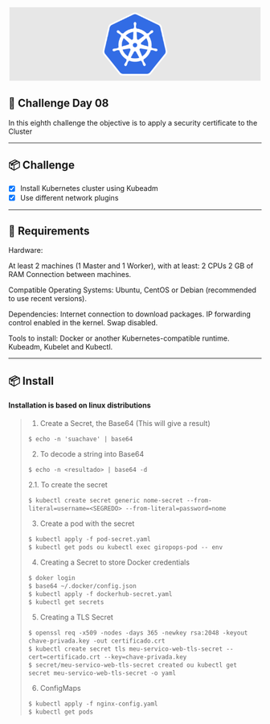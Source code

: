 <p align="center">
  <img src="img.shields.io/image/kubernetes.png" width="500" alt="Capa" /></a>
</p>

## 📝 Challenge Day 08

In this eighth challenge the objective is to apply a security certificate to the Cluster

---

## 📦️ Challenge

- [x] Install Kubernetes cluster using Kubeadm
- [x] Use different network plugins

---

## 🔨 Requirements

Hardware:

At least 2 machines (1 Master and 1 Worker), with at least:
2 CPUs
2 GB of RAM
Connection between machines.

Compatible Operating Systems: Ubuntu, CentOS or Debian (recommended to use recent versions).

Dependencies:
Internet connection to download packages.
IP forwarding control enabled in the kernel.
Swap disabled.

Tools to install:
Docker or another Kubernetes-compatible runtime.
Kubeadm, Kubelet and Kubectl.

---

## 📦️ Install

<h4>Installation is based on linux distributions</h4>

> 1. Create a Secret, the Base64 (This will give a result)
>
> ```console
> $ echo -n 'suachave' | base64
> ```
>
> 2. To decode a string into Base64
> ```console
> $ echo -n <resultado> | base64 -d
> ```
>
> 2.1. To create the secret
> ```console
> $ kubectl create secret generic nome-secret --from-literal=username=<SEGREDO> --from-literal=password=nome
> ```
>
> 3. Create a pod with the secret
> ```console
> $ kubectl apply -f pod-secret.yaml
> $ kubectl get pods ou kubectl exec giropops-pod -- env
> ```
> 4. Creating a Secret to store Docker credentials
> ```console
> $ doker login
> $ base64 ~/.docker/config.json
> $ kubectl apply -f dockerhub-secret.yaml
> $ kubectl get secrets
> ```
> 5. Creating a TLS Secret
> ```console
> $ openssl req -x509 -nodes -days 365 -newkey rsa:2048 -keyout chave-privada.key -out certificado.crt
> $ kubectl create secret tls meu-servico-web-tls-secret --cert=certificado.crt --key=chave-privada.key
> $ secret/meu-servico-web-tls-secret created ou kubectl get secret meu-servico-web-tls-secret -o yaml
> ```
> 6. ConfigMaps
> ```console
> $ kubectl apply -f nginx-config.yaml
> $ kubectl get pods
> ```